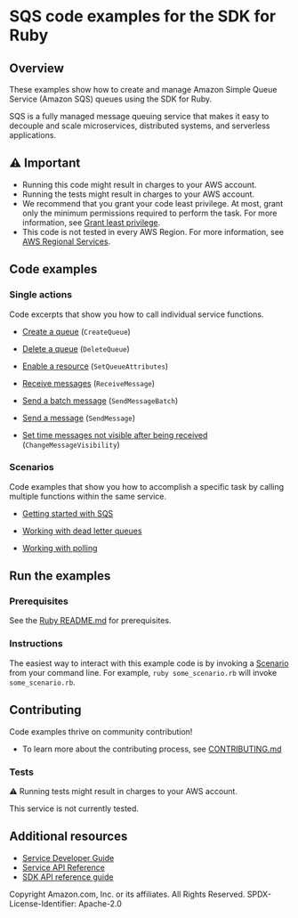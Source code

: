 # SQS code examples for the SDK for Ruby
## Overview
These examples show how to create and manage Amazon Simple Queue Service (Amazon SQS) queues using the SDK for Ruby.

SQS is a fully managed message queuing service that makes it easy to decouple and scale microservices, distributed systems, and serverless applications.

## ⚠️ Important
* Running this code might result in charges to your AWS account. 
* Running the tests might result in charges to your AWS account.
* We recommend that you grant your code least privilege. At most, grant only the minimum permissions required to perform the task. For more information, see [Grant least privilege](https://docs.aws.amazon.com/IAM/latest/UserGuide/best-practices.html#grant-least-privilege). 
* This code is not tested in every AWS Region. For more information, see [AWS Regional Services](https://aws.amazon.com/about-aws/global-infrastructure/regional-product-services).

## Code examples

### Single actions
Code excerpts that show you how to call individual service functions.

* [Create a queue](./create_queue.rb) (`CreateQueue`)

* [Delete a queue](./delete_queue.rb) (`DeleteQueue`)

* [Enable a resource](./enable_resource.rb) (`SetQueueAttributes`)

* [Receive messages](./receive_messages.rb) (`ReceiveMessage`)

* [Send a batch message](./send_message_batch.rb) (`SendMessageBatch`)

* [Send a message](./send_message.rb) (`SendMessage`)

* [Set time messages not visible after being received](./message_visibility_timeout.rb) (`ChangeMessageVisibility`)

### Scenarios
Code examples that show you how to accomplish a specific task by calling multiple functions within the same service.

* [Getting started with SQS](./scenario_getting_started.rb)

* [Working with dead letter queues](./scenario_dead_letter_queue.rb)

* [Working with polling](./scenario_polling.rb)

## Run the examples

### Prerequisites

See the [Ruby README.md](../../README.md) for prerequisites.

### Instructions
The easiest way to interact with this example code is by invoking a [Scenario](#Scenarios) from your command line. For example, `ruby some_scenario.rb` will invoke `some_scenario.rb`.

## Contributing
Code examples thrive on community contribution!
* To learn more about the contributing process, see [CONTRIBUTING.md](../../../CONTRIBUTING.md)

### Tests
⚠️ Running tests might result in charges to your AWS account.

This service is not currently tested.

## Additional resources
* [Service Developer Guide](https://docs.aws.amazon.com/sdk-for-ruby/v3/developer-guide/welcome.html)
* [Service API Reference](https://docs.aws.amazon.com/sdk-for-ruby/v3/api/)
* [SDK API reference guide](https://aws.amazon.com/developer/language/ruby/)

Copyright Amazon.com, Inc. or its affiliates. All Rights Reserved. SPDX-License-Identifier: Apache-2.0

